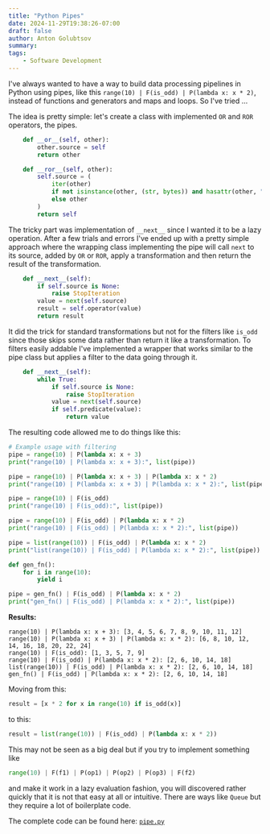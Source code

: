 ```yaml
---
title: "Python Pipes"
date: 2024-11-29T19:38:26-07:00
draft: false
author: Anton Golubtsov
summary:
tags:
    - Software Development
---
```


I've always wanted to have a way to build data processing pipelines in Python
using pipes, like this `range(10) | F(is_odd) | P(lambda x: x * 2)`, instead of functions and generators and maps and loops.
So I've tried ...

The idea is pretty simple: let's create a class with implemented `OR` and `ROR` operators, the pipes.

```python
    def __or__(self, other):
        other.source = self
        return other

    def __ror__(self, other):
        self.source = (
            iter(other)
            if not isinstance(other, (str, bytes)) and hasattr(other, "__iter__")
            else other
        )
        return self
```

The tricky part was implementation of `__next__` since I wanted it to be a lazy operation. After a few trials and errors I've ended up with a pretty simple
approach where the wrapping class implementing the pipe will call `next` to its
source, added by `OR` or `ROR`, apply a transformation and then return
the result of the transformation.

```python
    def __next__(self):
        if self.source is None:
            raise StopIteration
        value = next(self.source)
        result = self.operator(value)
        return result
```

It did the trick for standard transformations but not for the filters like `is_odd` since those skips some data rather than return it like a transformation.
To filters easily addable I've implemented a wrapper that works similar to the pipe class but applies a filter to the data going through it.

```python
    def __next__(self):
        while True:
            if self.source is None:
                raise StopIteration
            value = next(self.source)
            if self.predicate(value):
                return value
```

The resulting code allowed me to do things like this:

```python
# Example usage with filtering
pipe = range(10) | P(lambda x: x + 3)
print("range(10) | P(lambda x: x + 3):", list(pipe))

pipe = range(10) | P(lambda x: x + 3) | P(lambda x: x * 2)
print("range(10) | P(lambda x: x + 3) | P(lambda x: x * 2):", list(pipe))

pipe = range(10) | F(is_odd)
print("range(10) | F(is_odd):", list(pipe))

pipe = range(10) | F(is_odd) | P(lambda x: x * 2)
print("range(10) | F(is_odd) | P(lambda x: x * 2):", list(pipe))

pipe = list(range(10)) | F(is_odd) | P(lambda x: x * 2)
print("list(range(10)) | F(is_odd) | P(lambda x: x * 2):", list(pipe))

def gen_fn():
    for i in range(10):
        yield i

pipe = gen_fn() | F(is_odd) | P(lambda x: x * 2)
print("gen_fn() | F(is_odd) | P(lambda x: x * 2):", list(pipe))
```

**Results:**

```
range(10) | P(lambda x: x + 3): [3, 4, 5, 6, 7, 8, 9, 10, 11, 12]
range(10) | P(lambda x: x + 3) | P(lambda x: x * 2): [6, 8, 10, 12, 14, 16, 18, 20, 22, 24]
range(10) | F(is_odd): [1, 3, 5, 7, 9]
range(10) | F(is_odd) | P(lambda x: x * 2): [2, 6, 10, 14, 18]
list(range(10)) | F(is_odd) | P(lambda x: x * 2): [2, 6, 10, 14, 18]
gen_fn() | F(is_odd) | P(lambda x: x * 2): [2, 6, 10, 14, 18]
```

Moving from this:

```python
result = [x * 2 for x in range(10) if is_odd(x)]
```

to this:

```python
result = list(range(10)) | F(is_odd) | P(lambda x: x * 2))
```

This may not be seen as a big deal but if you try to implement something like

```python
range(10) | F(f1) | P(op1) | P(op2) | P(op3) | F(f2)
```

and make it work in a lazy evaluation fashion, you will discovered rather quickly that
it is not that easy at all or intuitive. There are ways like `Queue` but they require
a lot of boilerplate code.

The complete code can be found here: [`pipe.py`](./pipe.py)
